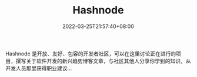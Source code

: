 ﻿---
weight: 
title: "Hashnode"
description: "Hashnode 是开放、友好、包容的开发者社区，可以在这里讨论正在进行的项目，撰写关于软件开发的新兴趋势博客文章，与社区其他人分享你学到的知识，从开发人员那里获得职业建议…"
date: 2022-03-25T21:57:40+08:00
lastmod: 2022-03-25T16:45:40+08:00
draft: false
authors: ["Metabd"]
featuredImage: "hashnode.jpg"
link: ""
tags: ["元宇宙社区","Hashnode"]
categories: ["navigation"]
navigation: ["元宇宙社区"]
lightgallery: true
toc: true
pinned: false
recommend: false
recommend1: false
---
Hashnode 是开放、友好、包容的开发者社区，可以在这里讨论正在进行的项目，撰写关于软件开发的新兴趋势博客文章，与社区其他人分享你学到的知识，从开发人员那里获得职业建议…
